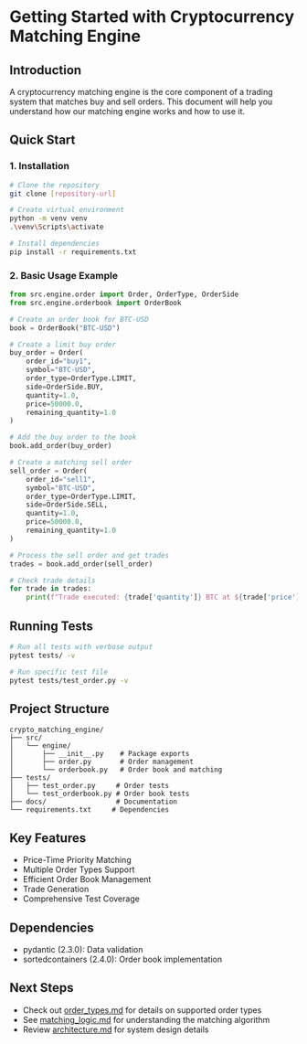 # Getting Started with Cryptocurrency Matching Engine

## Introduction
A cryptocurrency matching engine is the core component of a trading system that matches buy and sell orders. This document will help you understand how our matching engine works and how to use it.

## Quick Start

### 1. Installation
```bash
# Clone the repository
git clone [repository-url]

# Create virtual environment
python -m venv venv
.\venv\Scripts\activate

# Install dependencies
pip install -r requirements.txt
```

### 2. Basic Usage Example
```python
from src.engine.order import Order, OrderType, OrderSide
from src.engine.orderbook import OrderBook

# Create an order book for BTC-USD
book = OrderBook("BTC-USD")

# Create a limit buy order
buy_order = Order(
    order_id="buy1",
    symbol="BTC-USD",
    order_type=OrderType.LIMIT,
    side=OrderSide.BUY,
    quantity=1.0,
    price=50000.0,
    remaining_quantity=1.0
)

# Add the buy order to the book
book.add_order(buy_order)

# Create a matching sell order
sell_order = Order(
    order_id="sell1",
    symbol="BTC-USD",
    order_type=OrderType.LIMIT,
    side=OrderSide.SELL,
    quantity=1.0,
    price=50000.0,
    remaining_quantity=1.0
)

# Process the sell order and get trades
trades = book.add_order(sell_order)

# Check trade details
for trade in trades:
    print(f"Trade executed: {trade['quantity']} BTC at ${trade['price']}")
```

## Running Tests
```bash
# Run all tests with verbose output
pytest tests/ -v

# Run specific test file
pytest tests/test_order.py -v
```

## Project Structure
```
crypto_matching_engine/
├── src/
│   └── engine/
│       ├── __init__.py    # Package exports
│       ├── order.py       # Order management
│       └── orderbook.py   # Order book and matching
├── tests/
│   ├── test_order.py     # Order tests
│   └── test_orderbook.py # Order book tests
├── docs/                 # Documentation
└── requirements.txt     # Dependencies
```

## Key Features
- Price-Time Priority Matching
- Multiple Order Types Support
- Efficient Order Book Management
- Trade Generation
- Comprehensive Test Coverage

## Dependencies
- pydantic (2.3.0): Data validation
- sortedcontainers (2.4.0): Order book implementation

## Next Steps
- Check out [order_types.md](order_types.md) for details on supported order types
- See [matching_logic.md](matching_logic.md) for understanding the matching algorithm
- Review [architecture.md](architecture.md) for system design details